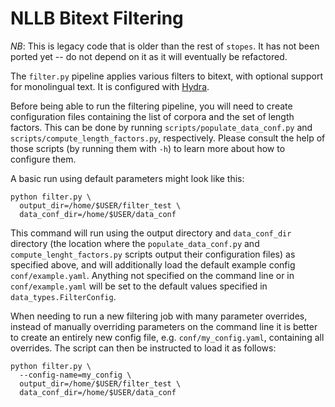 # NLLB Bitext Filtering

*NB*: This is legacy code that is older than the rest of `stopes`. It has not been
ported yet -- do not depend on it as it will eventually be refactored.

The `filter.py` pipeline applies various filters to bitext, with optional support for
monolingual text. It is configured with [Hydra](https://hydra.cc/).

Before being able to run the filtering pipeline, you will need to create configuration
files containing the list of corpora and the set of length factors. This can be done
by running `scripts/populate_data_conf.py` and `scripts/compute_length_factors.py`,
respectively. Please consult the help of those scripts (by running them with `-h`) to
learn more about how to configure them.

A basic run using default parameters might look like this:
```
python filter.py \
  output_dir=/home/$USER/filter_test \
  data_conf_dir=/home/$USER/data_conf
```
This command will run using the output directory and `data_conf_dir` directory (the
location where the `populate_data_conf.py` and `compute_lenght_factors.py` scripts
output their configuration files) as specified above, and will additionally load the
default example config `conf/example.yaml`. Anything not specified on the command line
or in `conf/example.yaml` will be set to the default values specified in
`data_types.FilterConfig`.

When needing to run a new filtering job with many parameter overrides, instead of
manually overriding parameters on the command line it is better to create an entirely
new config file, e.g. `conf/my_config.yaml`, containing all overrides. The script can
then be instructed to load it as follows:
```
python filter.py \
  --config-name=my_config \
  output_dir=/home/$USER/filter_test \
  data_conf_dir=/home/$USER/data_conf
```
